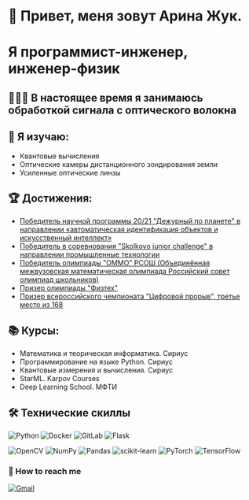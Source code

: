 # 👋 Привет, меня зовут Арина Жук. 
# Я программист-инженер, инженер-физик

## 👨🏻‍💻 В настоящее время я занимаюсь обработкой сигнала с оптического волокна
## 🔬 Я изучаю:
- Квантовые вычисления
- Оптические камеры дистанционного зондирования земли
- Усиленные оптические линзы

## 🏆 Достижения:
- [Победитель научной программы 20/21 "Дежурный по планете" в направлении «автоматическая идентификация объектов и искусственный интеллект»](planet.pdf)
- [Победитель в соревнования "Skolkovo junior challenge" в направлении промышленные технологии](skolkovo.pdf)
- [Победитель олимпиады "ОММО" РСОШ (Объединённая межвузовская математическая олимпиада Российский совет олимпиад школьников)](ommo.pdf)
- [Призер олимпиады "Физтех"](MIPT.pdf)
- [Призер всероссийского чемпионата "Цифровой прорыв", третье место из 168](pochta.pdf)


## 📚 Курсы:
- Математика и теорическая информатика. Сириус
- Программирование на языке Python. Сириус
- Квантовые измерения и вычисления. Сириус
- StarML. Karpov Courses
- Deep Learning School. МФТИ

## 🛠 Технические скиллы

![Python](https://img.shields.io/badge/python-3670A0?style=for-the-badge&logo=python&logoColor=ffdd54)
![Docker](https://img.shields.io/badge/docker-%230db7ed.svg?style=for-the-badge&logo=docker&logoColor=white)
![GitLab](https://img.shields.io/badge/gitlab-%23181717.svg?style=for-the-badge&logo=gitlab&logoColor=white)
![Flask](https://img.shields.io/badge/flask-%23000.svg?style=for-the-badge&logo=flask&logoColor=white)

![OpenCV](https://img.shields.io/badge/opencv-%23white.svg?style=for-the-badge&logo=opencv&logoColor=white)
![NumPy](https://img.shields.io/badge/numpy-%23013243.svg?style=for-the-badge&logo=numpy&logoColor=white)
![Pandas](https://img.shields.io/badge/pandas-%23150458.svg?style=for-the-badge&logo=pandas&logoColor=white)
![scikit-learn](https://img.shields.io/badge/scikit--learn-%23F7931E.svg?style=for-the-badge&logo=scikit-learn&logoColor=white)
![PyTorch](https://img.shields.io/badge/PyTorch-%23EE4C2C.svg?style=for-the-badge&logo=PyTorch&logoColor=white)
![TensorFlow](https://img.shields.io/badge/TensorFlow-%23FF6F00.svg?style=for-the-badge&logo=TensorFlow&logoColor=white)


### 🤝 How to reach me 

[![Gmail](https://img.shields.io/badge/Gmail-D14836?style=for-the-badge&logo=gmail&logoColor=white)](mailto:tcofaz@yandex.ru)


<!---
sir-timio/sir-timio is a ✨ special ✨ repository because its `README.md` (this file) appears on your GitHub profile.
You can click the Preview link to take a look at your changes.
--->
